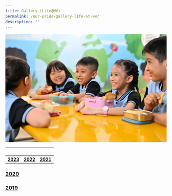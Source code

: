 ```yaml
---
title: Gallery (Life@WV)
permalink: /our-pride/gallery-life-at-wv/
description: ""
---
```

![](/images/Gallery%20(Life@WV)/life_wv_cover.jpg)

|&nbsp;|&nbsp;|&nbsp;|
| :--------: | :--------: | :--------: |
|**[2023](/our-pride/gallery-life-at-wv/2023/)**| **[2022](/our-pride/gallery-life-at-wv/2022/)**|**[2021](/our-pride/gallery-life-at-wv/2021/)**|

### [2020](/our-pride/gallery-life-at-wv/2020/)

### [2019](/our-pride/gallery-life-at-wv/2019/)